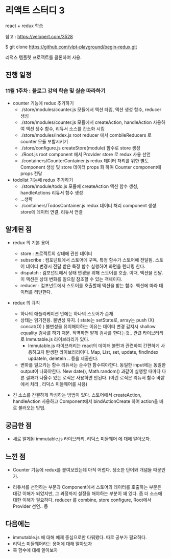 # 리액트 스터디 3

react + redux 학습

참고 : https://velopert.com/3528

$ git clone https://github.com/vlpt-playground/begin-redux.git

리덕스 템플릿 프로젝트를 클론하여 사용.

## 진행 일정

### 11월 1주차 : 블로그 강의 학습 및 실습 따라하기
* counter 기능에 redux 추가하기
    * ./store/modules/counter.js 모듈에서 액션 타입, 액션 생성 함수, reducer 생성
    * ./store/modules/counter.js 모듈에서 createAction, handleAction 사용하여 액션 생수 함수, 리듀서 소스를 간소화 시킴
    * ./store/modules/index.js root reducer 에서 combileReducers 로 counter 모듈 포함시키기
    * ./store/configure.js createStore(module) 함수로 store 생성
    * ./Root.js root component 에서 Provider store 로 redux 사용 선언
    * ./containers/CounterContainer.js redux 데이터 처리를 위한 별도 Component 생성 및 store 데이터 props 화 하여 Counter component에 props 전달
* todolist 기능에 redux 추가하기
    * ./store/module/todo.js 모듈에 createAction 액션 함수 생성, handleActions 리듀서 함수 생성
    * ...생략
    * ./containers/TodosContainer.js redux 데이터 처리 component 생성. store에 데이터 연결, 리듀서 연결
## 알게된 점
* redux 의 기본 용어
	* store : 프로젝트의 상태에 관한 데이터
	* subscribe : 컴포넌트에서 스토어에 구독. 특정 함수가 스토어에 전달됨. 스토어 데이터 변경시 전달 받은 특정 함수 실행하여 화면을 렌더링 한다.
	* dispatch : 컴포넌트에서 상태 변경을 위해 스토어를 호출. 이때, 액션을 전달. 이 액션은 상태 변화를 일으킬 참조할 수 있는 객체이다.
	* reducer : 컴포넌트에서 스토어를 호출할때 액션을 받는 함수. 액션에 따라 데이터를 리턴한다.

* redux 의 규칙
	* 하나의 애플리케이션 안에는 하나의 스토어가 존재
	* 상태는 읽기전용. 불변성 유지. ( state는 setState로, array는 push (X) concat(O) )
	불변성을 유지해야하는 이유는 데이터 변경 감지시 shallow equality 검사를 하기 때문.
	직역하면 얕게 검사를 한다는것..
	관련 라이브러리로 Immutable.js 라이브러리가 있다.
		* Immutable.js 라이브러리는 react의 데이터 불편과 관련하여 간편하게 사용하고자 탄생한 라이브러리이다. Map, List, set, update, findIndex updateIn, deleteIn .. 등을 제공한다.
	* 변화를 일으키는 함수 리듀서는 순수한 함수여야한다.
	동일한 input에는 동일한 output이 나와야한다.
	New date(), Math.random() 과같이 실행할 때마다 다른 결과가 나올수 있는 로직은 사용하면 안된다.
(이런 로직은 리듀서 함수 바깥에서 처리 , 리덕스 미들웨어를 사용)

* 긴 소스를 간결하게 작성하는 방법이 있다. 스토어에서 createAction, handleAction 사용하고 Component에서 bindActionCreate 하여 action을 바로 불러오는 방법.


## 궁금한 점
* 새로 알게된 immutable.js 라이브러리, 리덕스 미들웨어 에 대해 알아보자.

## 느낀 점
* Counter 기능에 redux를 붙여보았는데 아직 어렵다. 생소한 단어와 개념들 때문인가.

* 리듀서를 선언하는 부분과 Component에서 스토어의 데이터를 호출하는 부분은 대강 이해가 되었지만, 그 과정까지 설정을 해야하는 부분이 꽤 있다. 좀 더 소스에 대한 이해가 필요하다. reducer 를 combine, store configure, Root에서 Provider 선언.. 등

## 다음에는
* immutable.js 에 대해 예제 중심으로만 다뤄봤다. 따로 공부가 필요하다.
* 리덕스 미들웨어라는 용어에 대해 알아보자
* 훅 함수에 대해 알아보자
